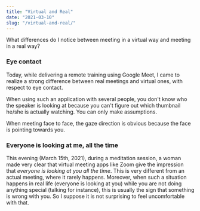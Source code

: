 ```yaml
---
title: "Virtual and Real"
date: "2021-03-10"
slug: "/virtual-and-real/"
---
```

What differences do I notice between meeting in a virtual way and meeting in a real way?<!-- end -->

### Eye contact

Today, while delivering a remote training using Google Meet, I came to realize a strong difference between real meetings and virtual ones, with respect to eye contact.

When using such an application with several people, you don't know who the speaker is looking at because you can't figure out which thumbnail he/she is actually watching. You can only make assumptions.

When meeting face to face, the gaze direction is obvious because the face is pointing towards you.

### Everyone is looking at me, all the time

This evening (March 15th, 2021), during a meditation session, a woman made very clear that virtual meeting apps like Zoom give the impression that *everyone is looking at you all the time*. This is very different from an actual meeting, where it rarely happens. Moreover, when such a situation happens in real life (everyone is looking at you) while you are not doing anything special (talking for instance), this is usually the sign that something is wrong with you. So I suppose it is not surprising to feel uncomfortable with that.
